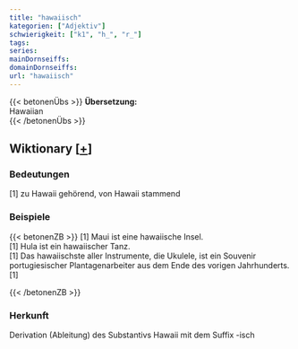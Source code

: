 ```yaml
---
title: "hawaiisch"
kategorien: ["Adjektiv"]
schwierigkeit: ["k1", "h_", "r_"]
tags:
series:
mainDornseiffs:
domainDornseiffs:
url: "hawaiisch"
---
```


{{< betonenÜbs >}}
**Übersetzung:**  
Hawaiian  
{{< /betonenÜbs >}}

## Wiktionary [[+](https://de.wiktionary.org/wiki/hawaiisch)]

### Bedeutungen
[1] zu Hawaii gehörend, von Hawaii stammend  

### Beispiele
{{< betonenZB >}}
[1] Maui ist eine hawaiische Insel.  
[1] Hula ist ein hawaiischer Tanz.  
[1] Das hawaiischste aller Instrumente, die Ukulele, ist ein Souvenir portugiesischer Plantagenarbeiter aus dem Ende des vorigen Jahrhunderts.[1]  

{{< /betonenZB >}}
### Herkunft
Derivation (Ableitung) des Substantivs Hawaii mit dem Suffix -isch  


